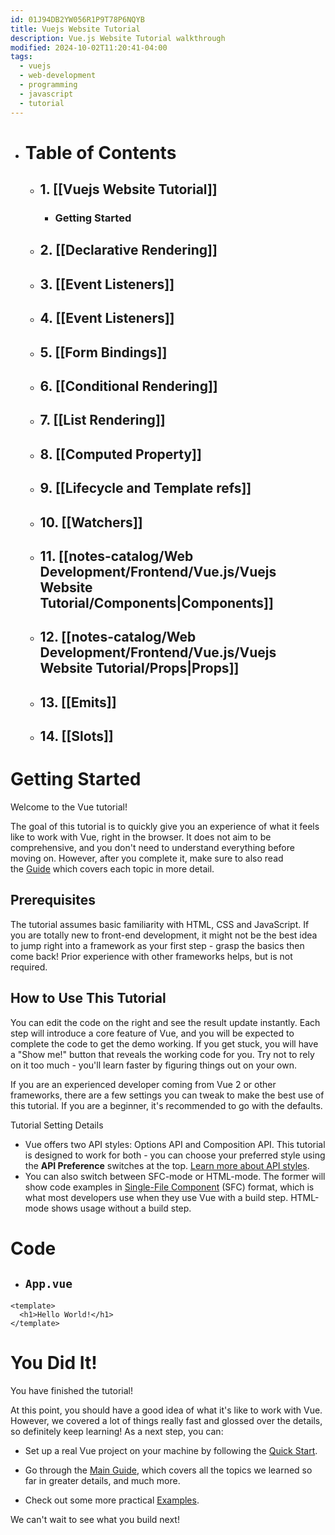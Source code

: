 ```yaml
---
id: 01J94DB2YW056R1P9T78P6NQYB
title: Vuejs Website Tutorial
description: Vue.js Website Tutorial walkthrough
modified: 2024-10-02T11:20:41-04:00
tags:
  - vuejs
  - web-development
  - programming
  - javascript
  - tutorial
---
```

- # Table of Contents
	- ## 1. [[Vuejs Website Tutorial]]
		- ### Getting Started
	- ## 2. [[Declarative Rendering]]
	- ## 3. [[Event Listeners]]
	- ## 4. [[Event Listeners]]
	- ## 5. [[Form Bindings]]
	- ## 6. [[Conditional Rendering]]
	- ## 7. [[List Rendering]]
	- ## 8. [[Computed Property]]
	- ## 9. [[Lifecycle and Template refs]]
	- ## 10. [[Watchers]]
	- ## 11. [[notes-catalog/Web Development/Frontend/Vue.js/Vuejs Website Tutorial/Components|Components]]
	- ## 12. [[notes-catalog/Web Development/Frontend/Vue.js/Vuejs Website Tutorial/Props|Props]]
	- ## 13. [[Emits]]
	- ## 14. [[Slots]]

# Getting Started

Welcome to the Vue tutorial!

The goal of this tutorial is to quickly give you an experience of what it feels like to work with Vue, right in the browser. It does not aim to be comprehensive, and you don't need to understand everything before moving on. However, after you complete it, make sure to also read the [Guide](https://vuejs.org/guide/introduction.html) which covers each topic in more detail.

## Prerequisites

The tutorial assumes basic familiarity with HTML, CSS and JavaScript. If you are totally new to front-end development, it might not be the best idea to jump right into a framework as your first step - grasp the basics then come back! Prior experience with other frameworks helps, but is not required.

## How to Use This Tutorial

You can edit the code on the right and see the result update instantly. Each step will introduce a core feature of Vue, and you will be expected to complete the code to get the demo working. If you get stuck, you will have a "Show me!" button that reveals the working code for you. Try not to rely on it too much - you'll learn faster by figuring things out on your own.

If you are an experienced developer coming from Vue 2 or other frameworks, there are a few settings you can tweak to make the best use of this tutorial. If you are a beginner, it's recommended to go with the defaults.

Tutorial Setting Details

- Vue offers two API styles: Options API and Composition API. This tutorial is designed to work for both - you can choose your preferred style using the **API Preference** switches at the top. [Learn more about API styles](https://vuejs.org/guide/introduction.html#api-styles).
- You can also switch between SFC-mode or HTML-mode. The former will show code examples in [Single-File Component](https://vuejs.org/guide/introduction.html#single-file-components) (SFC) format, which is what most developers use when they use Vue with a build step. HTML-mode shows usage without a build step.

# Code
 - ## `App.vue`
```vue
<template>
  <h1>Hello World!</h1>
</template>
```

# You Did It!

You have finished the tutorial!

At this point, you should have a good idea of what it's like to work with Vue. However, we covered a lot of things really fast and glossed over the details, so definitely keep learning! As a next step, you can:

- Set up a real Vue project on your machine by following the [Quick Start](https://vuejs.org/guide/quick-start.html).
    
- Go through the [Main Guide](https://vuejs.org/guide/essentials/application.html), which covers all the topics we learned so far in greater details, and much more.
    
- Check out some more practical [Examples](https://vuejs.org/examples/).
    

We can't wait to see what you build next!